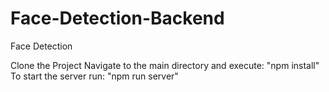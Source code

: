 # Face-Detection-Backend
Face Detection

Clone the Project
Navigate to the main directory and execute: "npm install"
To start the server run: "npm run server"
